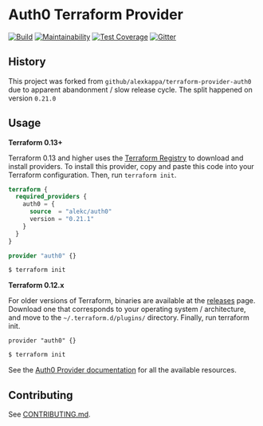 Auth0 Terraform Provider
========================

[![Build](https://github.com/alekc/terraform-provider-auth0/workflows/Build/badge.svg)](https://github.com/alexkappa/terraform-provider-auth0/actions)
[![Maintainability](https://api.codeclimate.com/v1/badges/6a616125cb75e00d913a/maintainability)](https://codeclimate.com/github/alekc/terraform-provider-auth0/maintainability)
[![Test Coverage](https://api.codeclimate.com/v1/badges/6a616125cb75e00d913a/test_coverage)](https://codeclimate.com/github/alekc/terraform-provider-auth0/test_coverage)
[![Gitter](https://badges.gitter.im/terraform-provider-auth0/community.svg)](https://gitter.im/terraform-provider-auth0/community)

History
-----
This project was forked from `github/alexkappa/terraform-provider-auth0` due to apparent abandonment / slow release cycle. 
The split happened on version `0.21.0`


Usage
-----

**Terraform 0.13+**

Terraform 0.13 and higher uses the [Terraform Registry](https://registry.terraform.io/) to download and install providers. To install this provider, copy and paste this code into your Terraform configuration. Then, run `terraform init`.

```tf
terraform {
  required_providers {
    auth0 = {
      source  = "alekc/auth0"
      version = "0.21.1"
    }
  }
}

provider "auth0" {}
```

```sh
$ terraform init
```

**Terraform 0.12.x**

For older versions of Terraform, binaries are available at the [releases](https://github.com/alekc/terraform-provider-auth0/releases) page. Download one that corresponds to your operating system / architecture, and move to the `~/.terraform.d/plugins/` directory. Finally, run terraform init.

```
provider "auth0" {}
```


```sh
$ terraform init
```

See the [Auth0 Provider documentation](https://registry.terraform.io/providers/alekc/auth0/latest/docs) for all the available resources.

Contributing
------------

See [CONTRIBUTING.md](CONTRIBUTING.md).
